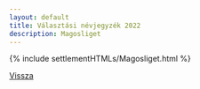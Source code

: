 ```yaml
---
layout: default
title: Választási névjegyzék 2022
description: Magosliget
---
```


{% include settlementHTMLs/Magosliget.html %}

[Vissza](../)